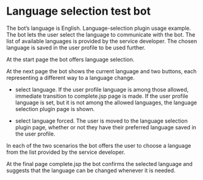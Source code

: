# Language selection test bot

The bot’s language is English. Language-selection plugin usage example. The bot lets the user select the language to communicate with the bot. The list of available languages is provided by the service developer. The chosen language is saved in the user profile to be used further.

At the start page the bot offers language selection.

At the next page the bot shows the current language and two buttons, each representing a different way to a language change.

- select language. If the user profile language is among those allowed, immediate transition to complete.jsp page is made. If the user profile language is set, but it is not among the allowed languages, the language selection plugin page is shown.

- select language forced. The user is moved to the language selection plugin page, whether or not they have their preferred language saved in the user profile.

In each of the two scenarios the bot offers the user to choose a language from the list provided by the service developer.

At the final page complete.jsp the bot confirms the selected language and suggests that the language can be changed whenever it is needed.

